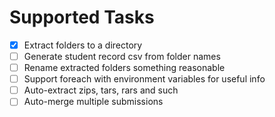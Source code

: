 # Supported Tasks
- [x] Extract folders to a directory
- [ ] Generate student record csv from folder names
- [ ] Rename extracted folders something reasonable
- [ ] Support foreach with environment variables for useful info
- [ ] Auto-extract zips, tars, rars and such
- [ ] Auto-merge multiple submissions
